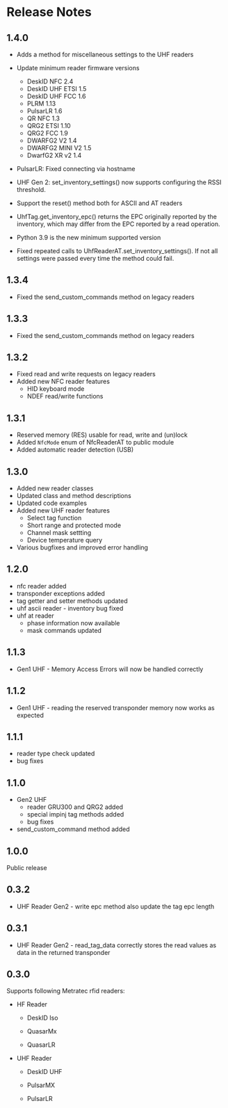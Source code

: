 # Release Notes

## 1.4.0

* Adds a method for miscellaneous settings to the UHF readers
* Update minimum reader firmware versions

  * DeskID NFC 2.4
  * DeskID UHF ETSI 1.5
  * DeskID UHF FCC 1.6
  * PLRM 1.13
  * PulsarLR 1.6
  * QR NFC 1.3
  * QRG2 ETSI 1.10
  * QRG2 FCC 1.9
  * DWARFG2 V2 1.4
  * DWARFG2 MINI V2 1.5
  * DwarfG2 XR v2 1.4

* PulsarLR: Fixed connecting via hostname
* UHF Gen 2: set_inventory_settings() now supports configuring the
  RSSI threshold.
* Support the reset() method both for ASCII and AT readers
* UhfTag.get_inventory_epc() returns the EPC originally reported
  by the inventory, which may differ from the EPC reported by
  a read operation.
* Python 3.9 is the new minimum supported version
* Fixed repeated calls to UhfReaderAT.set_inventory_settings().
  If not all settings were passed every time the method could fail.

## 1.3.4

* Fixed the send_custom_commands method on legacy readers

## 1.3.3

* Fixed the send_custom_commands method on legacy readers

## 1.3.2

* Fixed read and write requests on legacy readers
* Added new NFC reader features
  * HID keyboard mode
  * NDEF read/write functions

## 1.3.1

* Reserved memory (RES) usable for read, write and (un)lock
* Added `NfcMode` enum of NfcReaderAT to public module
* Added automatic reader detection (USB)

## 1.3.0

* Added new reader classes
* Updated class and method descriptions
* Updated code examples
* Added new UHF reader features
  * Select tag function
  * Short range and protected mode
  * Channel mask settting
  * Device temperature query
* Various bugfixes and improved error handling

## 1.2.0

* nfc reader added
* transponder exceptions added
* tag getter and setter methods updated
* uhf ascii reader - inventory bug fixed
* uhf at reader
  * phase information now available
  * mask commands updated

## 1.1.3

* Gen1 UHF - Memory Access Errors will now be handled correctly

## 1.1.2

* Gen1 UHF - reading the reserved transponder memory now works as expected

## 1.1.1

* reader type check updated
* bug fixes

## 1.1.0

* Gen2 UHF
  * reader GRU300 and QRG2 added
  * special impinj tag methods added
  * bug fixes
* send_custom_command method added

## 1.0.0

Public release

## 0.3.2

* UHF Reader Gen2 - write epc method also update the tag epc length

## 0.3.1

* UHF Reader Gen2 - read_tag_data correctly stores the read values as data in the returned transponder

## 0.3.0

Supports following Metratec rfid readers:

* HF Reader

  * DeskID Iso

  * QuasarMx

  * QuasarLR

* UHF Reader

  * DeskID UHF

  * PulsarMX

  * PulsarLR

